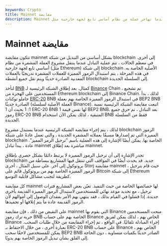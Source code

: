 ```yaml
---
keywords: Crypto
title: Mainnet مقايضة
description: Mainnet مقايضة. عندما تهاجر عملة من نظام أساسي تابع لجهة خارجية مثل Ethereum أو رمز مميز آخر إلى رمز مميز على السلسلة على شبكتها الرئيسية.
---
```


# Mainnet مقايضة
تتكون مقايضة mainnet بشكل أساسي من التبديل من شبكة blockchain إلى أخرى. في معظم الحالات ، تتم عملية التبادل عندما ينتقل مشروع العملة المشفرة من نظام أساسي تابع لجهة خارجية (مثل Ethereum) إلى شبكة blockchain الأصلية الخاصة به. في هذه المرحلة ، يتم استبدال الرموز المميزة للعملات المشفرة تدريجيًا بالعملات المعدنية الصادرة حديثًا ويتم نقل جميع أنشطة blockchain إلى السلسلة الجديدة.

لنأخذ [BNB](/binance-coin-bnb) كمثال. بعد إطلاق الشبكة الرئيسية لـ [Binance](/mainnet) Chain ، تم تشجيع المستخدمين على الهجرة من Ethereum blockchain إلى Binance Chain. لذلك ، بدأ حاملو توكنات [ERC-20](/erc-20) BNB في استبدال الرموز المميزة الخاصة بهم بعملة BEP2 BNB الصادرة حديثًا (العملة الأصلية لسلسلة Binance). اتبعت مقايضة الشبكة الرئيسية نسبة 1: 1 بحيث أن 1 ERC-20 BNB لها نفس قيمة 1 BEP2 BNB. بعد التبادل ، تم حرق جميع رموز ERC-20 BNB المتبقية ، لذلك يمكن الآن استخدام BNB فقط من السلسلة الجديدة.

لذلك ، يتم إجراء مقايضة الشبكة الرئيسية عندما يستبدل مشروع blockchain الرموز المميزة التي تم إصدارها مسبقًا بعملاته المشفرة الجديدة ، والتي تعمل عادةً على شبكة blockchain الخاصة بها. يمكن أيضًا الإشارة إلى هذه العملية باسم "ترحيل الرمز المميز". عادة ، يبدأ تبادل mainnet مباشرة بعد إطلاق mainnet.

تجدر الإشارة إلى أن ترحيل الرموز المميزة لا يرتبط دائمًا بشكل حصري بإطلاق blockchain جديد. قد يحدث أيضًا في المواقف التي تنتقل فيها المشاريع ببساطة من بروتوكول إلى آخر. على سبيل المثال ، أجرى Storj مقايضة mainnet ، حيث قام بترحيل الرموز المميزة الخاصة بهم من بروتوكول قائم على Bitcoin إلى شبكة Ethereum كطريقة لتجنب مشاكل قابلية التوسع.

كل مقايضة mainnet لها خصائصها الخاصة من حيث التنفيذ. تعيّن بعض المشاريع فترات ترحيل ، مع تحديد موعد نهائي للمستخدمين لاستبدال الرموز المميزة القديمة بأخرى جديدة. إذا فشلوا في القيام بذلك ، فقد ينتهي بهم الأمر بفقدان الوصول إلى أموالهم لأن الرموز القديمة عادة ما يتم إتلافها أو تجميدها.

على النقيض من ذلك ، فإن مقايضة mainnet التي يقوم بها Binance منحت المستخدمين حرية ترك رموز BNB الخاصة بهم على حساب Binance الخاص بهم ، لذلك يمكن لفريق Binance إجراء المبادلة تلقائيًا. في الواقع ، تم إجراء المقايضة من خلال طلبات السحب. بعبارة أخرى ، من خلال الاحتفاظ بـ ERC-20 BNB على حساب Binance الخاص بهم ، يمكن للمستخدمين لاحقًا سحب BEP2 BNB الصادر حديثًا بكميات متساوية ، دون الحاجة إلى القلق بشأن تبديل الرموز الخاصة بهم يدويًا.

